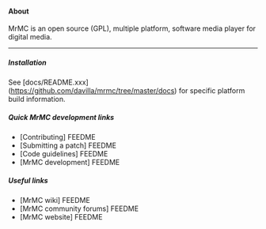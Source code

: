 #### About

MrMC is an open source (GPL), multiple platform, software media player for digital media. 

***

##### Installation

See [docs/README.xxx] (https://github.com/davilla/mrmc/tree/master/docs) for specific platform build information.

##### Quick MrMC development links

* [Contributing] FEEDME
* [Submitting a patch] FEEDME 
* [Code guidelines] FEEDME
* [MrMC development] FEEDME

##### Useful links

* [MrMC wiki] FEEDME
* [MrMC community forums] FEEDME
* [MrMC website] FEEDME

